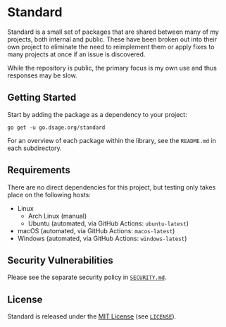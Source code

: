 # Standard
Standard is a small set of packages that are shared between many of my projects, both internal and public. These have
been broken out into their own project to eliminate the need to reimplement them or apply fixes to many projects at once
if an issue is discovered.

While the repository is public, the primary focus is my own use and thus responses may be slow.

## Getting Started
Start by adding the package as a dependency to your project:

```shell
go get -u go.dsage.org/standard
```

For an overview of each package within the library, see the `README.md` in each subdirectory.

## Requirements
There are no direct dependencies for this project, but testing only takes place on the following hosts:

- Linux
  - Arch Linux (manual)
  - Ubuntu (automated, via GitHub Actions: `ubuntu-latest`)
- macOS (automated, via GitHub Actions: `macos-latest`)
- Windows (automated, via GitHub Actions: `windows-latest`)

## Security Vulnerabilities
Please see the separate security policy in [`SECURITY.md`](SECURITY.md).

## License
Standard is released under the [MIT License](https://choosealicense.com/licenses/mit/) (see [`LICENSE`](LICENSE)).
